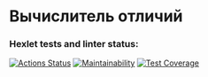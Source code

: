 # Вычислитель отличий

### Hexlet tests and linter status:
[![Actions Status](https://github.com/tychka89/frontend-project-46/actions/workflows/hexlet-check.yml/badge.svg)](https://github.com/tychka89/frontend-project-46/actions)
[![Maintainability](https://api.codeclimate.com/v1/badges/2cc7a92f85bd69fb6df5/maintainability)](https://codeclimate.com/github/tychka89/frontend-project-46/maintainability)
[![Test Coverage](https://api.codeclimate.com/v1/badges/2cc7a92f85bd69fb6df5/test_coverage)](https://codeclimate.com/github/tychka89/frontend-project-46/test_coverage)